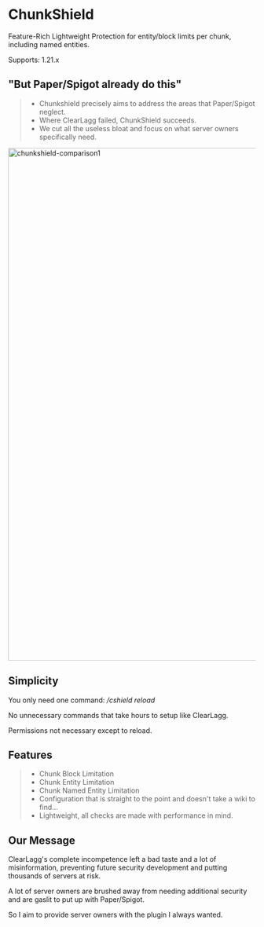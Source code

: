 # ChunkShield
Feature-Rich Lightweight Protection for entity/block limits per chunk, including named entities.

Supports: 1.21.x

## "But Paper/Spigot already do this"
> - Chunkshield precisely aims to address the areas that Paper/Spigot neglect.
> - Where ClearLagg failed, ChunkShield succeeds.
> - We cut all the useless bloat and focus on what server owners specifically need.

<img width="1185" height="1044" alt="chunkshield-comparison1" src="https://github.com/user-attachments/assets/c844361e-b8e1-446b-919e-37edceda1cd5" />


## Simplicity
You only need one command: */cshield reload*

No unnecessary commands that take hours to setup like ClearLagg.

Permissions not necessary except to reload.

## Features
> - Chunk Block Limitation
> - Chunk Entity Limitation
> - Chunk Named Entity Limitation
> - Configuration that is straight to the point and doesn't take a wiki to find...
> - Lightweight, all checks are made with performance in mind.

## Our Message
ClearLagg's complete incompetence left a bad taste and a lot of misinformation, preventing future security development and putting thousands of servers at risk.

A lot of server owners are brushed away from needing additional security and are gaslit to put up with Paper/Spigot.

So I aim to provide server owners with the plugin I always wanted.
